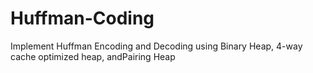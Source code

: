 # Huffman-Coding
Implement Huffman Encoding and Decoding using Binary Heap, 4-way  cache  optimized  heap, andPairing Heap
